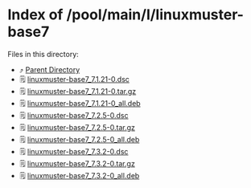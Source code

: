 
# Index of /pool/main/l/linuxmuster-base7
Files in this directory:
- ⤴ [Parent Directory](../)
- 🗒 [linuxmuster-base7_7.1.21-0.dsc](linuxmuster-base7_7.1.21-0.dsc)
- 🗒 [linuxmuster-base7_7.1.21-0.tar.gz](linuxmuster-base7_7.1.21-0.tar.gz)
- 🗒 [linuxmuster-base7_7.1.21-0_all.deb](linuxmuster-base7_7.1.21-0_all.deb)
- 🗒 [linuxmuster-base7_7.2.5-0.dsc](linuxmuster-base7_7.2.5-0.dsc)
- 🗒 [linuxmuster-base7_7.2.5-0.tar.gz](linuxmuster-base7_7.2.5-0.tar.gz)
- 🗒 [linuxmuster-base7_7.2.5-0_all.deb](linuxmuster-base7_7.2.5-0_all.deb)
- 🗒 [linuxmuster-base7_7.3.2-0.dsc](linuxmuster-base7_7.3.2-0.dsc)
- 🗒 [linuxmuster-base7_7.3.2-0.tar.gz](linuxmuster-base7_7.3.2-0.tar.gz)
- 🗒 [linuxmuster-base7_7.3.2-0_all.deb](linuxmuster-base7_7.3.2-0_all.deb)
